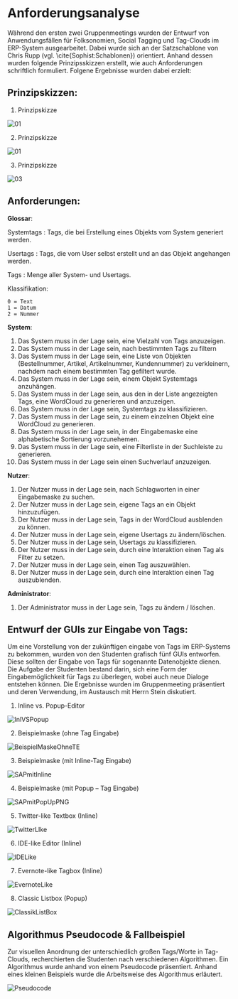 # Anforderungsanalyse

Während den ersten zwei Gruppenmeetings wurden der Entwurf von Anwendungsfällen für Folksonomien, Social
Tagging und Tag-Clouds im ERP-System ausgearbeitet. Dabei wurde sich an der Satzschablone von Chris Rupp (vgl. \cite{Sophist:Schablonen})
orientiert. Anhand dessen wurden folgende Prinzipsskizzen erstellt, wie auch Anforderungen schriftlich formuliert. Folgene Ergebnisse wurden dabei erzielt:

## Prinzipskizzen:

1. Prinzipskizze 

![01](img/01Prinzipienskizze.png)

2. Prinzipskizze 

![01](img/02Prinzipienskizze.png)

3. Prinzipskizze 

![03](img/03Prinzipienskizze.png)

## Anforderungen:

**Glossar**:

<!-- hier ein Bsp. mit Definitionslisten -->

Systemtags
:	Tags, die bei Erstellung eines Objekts vom System generiert werden.

Usertags
:	Tags, die vom User selbst erstellt und an das Objekt angehangen werden. 

Tags
:	Menge aller System- und Usertags.

Klassifikation: 

	0 = Text
	1 = Datum
	2 = Nummer

**System**:

1. Das System muss in der Lage sein, eine Vielzahl von Tags anzuzeigen.
2. Das System muss in der Lage sein, nach bestimmten Tags zu filtern
3. Das System muss in der Lage sein, eine Liste von Objekten (Bestellnummer, Artikel, Artikelnummer, Kundennummer) zu verkleinern, nachdem nach einem bestimmten Tag gefiltert wurde.
4. Das System muss in der Lage sein, einem Objekt Systemtags anzuhängen.
5. Das System muss in der Lage sein, aus den in der Liste angezeigten Tags, eine WordCloud zu generieren und anzuzeigen.
6. Das System muss in der Lage sein, Systemtags zu klassifizieren. 
7. Das System muss in der Lage sein, zu einem einzelnen Objekt eine WordCloud zu generieren.
8. Das System muss in der Lage sein, in der Eingabemaske eine alphabetische Sortierung vorzunehemen.
9. Das System muss in der Lage sein, eine Filterliste in der Suchleiste zu generieren.
10. Das System muss in der Lage sein einen Suchverlauf anzuzeigen.

**Nutzer**:

1. Der Nutzer muss in der Lage sein, nach Schlagworten in einer Eingabemaske zu suchen.
2. Der Nutzer muss in der Lage sein, eigene Tags an ein Objekt hinzuzufügen.
3. Der Nutzer muss in der Lage sein, Tags in der WordCloud ausblenden zu können.
4. Der Nutzer muss in der Lage sein, eigene Usertags zu ändern/löschen.
5. Der Nutzer muss in der Lage sein, Usertags zu klassifizieren.
6. Der Nutzer muss in der Lage sein, durch eine Interaktion einen Tag als Filter zu setzen.
7. Der Nutzer muss in der Lage sein, einen Tag auszuwählen.
8. Der Nutzer muss in der Lage sein, durch eine Interaktion einen Tag auszublenden.

**Administrator**:

1. Der Administrator muss in der Lage sein, Tags zu ändern / löschen.

## Entwurf der GUIs zur Eingabe von Tags:

Um eine Vorstellung von der zukünftigen eingabe von Tags im ERP-Systems zu bekommen, wurden von den Studenten grafisch fünf GUIs entworfen. Diese sollten der Eingabe von Tags für sogenannte Datenobjekte dienen.
Die Aufgabe der Studenten bestand darin, sich eine Form der Eingabemöglichkeit für Tags zu überlegen, wobei auch neue
Dialoge entstehen können. Die Ergebnisse wurden im Gruppenmeeting präsentiert und deren Verwendung, im Austausch mit Herrn Stein  diskutiert. 

1. Inline vs. Popup-Editor

![InlVSPopup](img/InlVSPopup.png)

2. Beispielmaske (ohne Tag Eingabe)

![BeispielMaskeOhneTE](img/BeispielMaskeOhneTE.png)

3. Beispielmaske (mit Inline-Tag Eingabe)

![SAPmitInline](img/SAPmitInline.png)

4. Beispielmaske (mit Popup – Tag Eingabe)

![SAPmitPopUpPNG](img/SAPmitPopUpPNG.png)

5. Twitter-like Textbox (Inline)

![TwitterLIke](img/TwitterLIke.png)

6. IDE-like Editor (Inline)

![IDELike](img/IDELike.png)

7. Evernote-like Tagbox (Inline)

![EvernoteLike](img/EvernoteLike.png)

8. Classic Listbox (Popup)

![ClassikListBox](img/ClassikListBox.png)

## Algorithmus Pseudocode & Fallbeispiel

Zur visuellen Anordnung der unterschiedlich großen Tags/Worte in Tag-Clouds, recherchierten die Studenten nach verschiedenen Algorithmen. Ein Algorithmus wurde anhand von einem Pseudocode präsentiert. Anhand eines kleinen Beispiels wurde die Arbeitsweise des Algorithmus erläutert. 

![Pseudocode](img/16002232756924747189.jpg)



